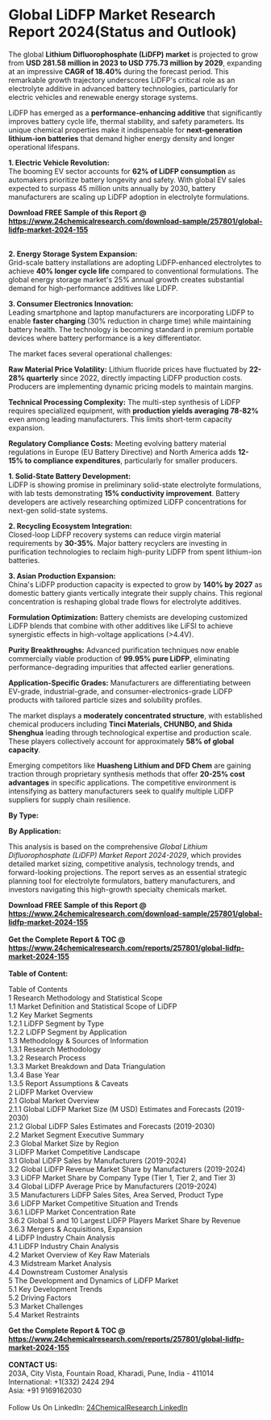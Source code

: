 <h1>Global LiDFP Market Research Report 2024(Status and Outlook)</h1><p>The global <strong>Lithium Difluorophosphate (LiDFP) market</strong> is projected to grow from <strong>USD 281.58 million in 2023 to USD 775.73 million by 2029</strong>, expanding at an impressive <strong>CAGR of 18.40%</strong> during the forecast period. This remarkable growth trajectory underscores LiDFP's critical role as an electrolyte additive in advanced battery technologies, particularly for electric vehicles and renewable energy storage systems.</p><p>LiDFP has emerged as a <strong>performance-enhancing additive</strong> that significantly improves battery cycle life, thermal stability, and safety parameters. Its unique chemical properties make it indispensable for <strong>next-generation lithium-ion batteries</strong> that demand higher energy density and longer operational lifespans.</p><p><strong>1. Electric Vehicle Revolution:</strong><br>
The booming EV sector accounts for <strong>62% of LiDFP consumption</strong> as automakers prioritize battery longevity and safety. With global EV sales expected to surpass 45 million units annually by 2030, battery manufacturers are scaling up LiDFP adoption in electrolyte formulations.</p><div><b>Download FREE Sample of this Report @ 
            <a href="https://www.24chemicalresearch.com/download-sample/257801/global-lidfp-market-2024-155">
            https://www.24chemicalresearch.com/download-sample/257801/global-lidfp-market-2024-155</a></b></div><br><p><strong>2. Energy Storage System Expansion:</strong><br>
Grid-scale battery installations are adopting LiDFP-enhanced electrolytes to achieve <strong>40% longer cycle life</strong> compared to conventional formulations. The global energy storage market's 25% annual growth creates substantial demand for high-performance additives like LiDFP.</p><p><strong>3. Consumer Electronics Innovation:</strong><br>
Leading smartphone and laptop manufacturers are incorporating LiDFP to enable <strong>faster charging</strong> (30% reduction in charge time) while maintaining battery health. The technology is becoming standard in premium portable devices where battery performance is a key differentiator.</p><p>The market faces several operational challenges:</p><p><strong>Raw Material Price Volatility:</strong> Lithium fluoride prices have fluctuated by <strong>22-28% quarterly</strong> since 2022, directly impacting LiDFP production costs. Producers are implementing dynamic pricing models to maintain margins.</p><p><strong>Technical Processing Complexity:</strong> The multi-step synthesis of LiDFP requires specialized equipment, with <strong>production yields averaging 78-82%</strong> even among leading manufacturers. This limits short-term capacity expansion.</p><p><strong>Regulatory Compliance Costs:</strong> Meeting evolving battery material regulations in Europe (EU Battery Directive) and North America adds <strong>12-15% to compliance expenditures</strong>, particularly for smaller producers.</p><p><strong>1. Solid-State Battery Development:</strong><br>
LiDFP is showing promise in preliminary solid-state electrolyte formulations, with lab tests demonstrating <strong>15% conductivity improvement</strong>. Battery developers are actively researching optimized LiDFP concentrations for next-gen solid-state systems.</p><p><strong>2. Recycling Ecosystem Integration:</strong><br>
Closed-loop LiDFP recovery systems can reduce virgin material requirements by <strong>30-35%</strong>. Major battery recyclers are investing in purification technologies to reclaim high-purity LiDFP from spent lithium-ion batteries.</p><p><strong>3. Asian Production Expansion:</strong><br>
China's LiDFP production capacity is expected to grow by <strong>140% by 2027</strong> as domestic battery giants vertically integrate their supply chains. This regional concentration is reshaping global trade flows for electrolyte additives.</p><p><strong>Formulation Optimization:</strong> Battery chemists are developing customized LiDFP blends that combine with other additives like LiFSI to achieve synergistic effects in high-voltage applications (&gt;4.4V).</p><p><strong>Purity Breakthroughs:</strong> Advanced purification techniques now enable commercially viable production of <strong>99.95% pure LiDFP</strong>, eliminating performance-degrading impurities that affected earlier generations.</p><p><strong>Application-Specific Grades:</strong> Manufacturers are differentiating between EV-grade, industrial-grade, and consumer-electronics-grade LiDFP products with tailored particle sizes and solubility profiles.</p><p>The market displays a <strong>moderately concentrated structure</strong>, with established chemical producers including <strong>Tinci Materials, CHUNBO, and Shida Shenghua</strong> leading through technological expertise and production scale. These players collectively account for approximately <strong>58% of global capacity</strong>.</p><p>Emerging competitors like <strong>Huasheng Lithium and DFD Chem</strong> are gaining traction through proprietary synthesis methods that offer <strong>20-25% cost advantages</strong> in specific applications. The competitive environment is intensifying as battery manufacturers seek to qualify multiple LiDFP suppliers for supply chain resilience.</p><p><strong>By Type:</strong></p><p><strong>By Application:</strong></p><p>This analysis is based on the comprehensive <em>Global Lithium Difluorophosphate (LiDFP) Market Report 2024-2029</em>, which provides detailed market sizing, competitive analysis, technology trends, and forward-looking projections. The report serves as an essential strategic planning tool for electrolyte formulators, battery manufacturers, and investors navigating this high-growth specialty chemicals market.</p><div><b>Download FREE Sample of this Report @ 
            <a href="https://www.24chemicalresearch.com/download-sample/257801/global-lidfp-market-2024-155">
            https://www.24chemicalresearch.com/download-sample/257801/global-lidfp-market-2024-155</a></b></div><br><div><b>Get the Complete Report & TOC @ 
            <a href="https://www.24chemicalresearch.com/reports/257801/global-lidfp-market-2024-155">
            https://www.24chemicalresearch.com/reports/257801/global-lidfp-market-2024-155</a></b></div><br>
            <b>Table of Content:</b><p>Table of Contents<br />
1 Research Methodology and Statistical Scope<br />
1.1 Market Definition and Statistical Scope of LiDFP<br />
1.2 Key Market Segments<br />
1.2.1 LiDFP Segment by Type<br />
1.2.2 LiDFP Segment by Application<br />
1.3 Methodology & Sources of Information<br />
1.3.1 Research Methodology<br />
1.3.2 Research Process<br />
1.3.3 Market Breakdown and Data Triangulation<br />
1.3.4 Base Year<br />
1.3.5 Report Assumptions & Caveats<br />
2 LiDFP Market Overview<br />
2.1 Global Market Overview<br />
2.1.1 Global LiDFP Market Size (M USD) Estimates and Forecasts (2019-2030)<br />
2.1.2 Global LiDFP Sales Estimates and Forecasts (2019-2030)<br />
2.2 Market Segment Executive Summary<br />
2.3 Global Market Size by Region<br />
3 LiDFP Market Competitive Landscape<br />
3.1 Global LiDFP Sales by Manufacturers (2019-2024)<br />
3.2 Global LiDFP Revenue Market Share by Manufacturers (2019-2024)<br />
3.3 LiDFP Market Share by Company Type (Tier 1, Tier 2, and Tier 3)<br />
3.4 Global LiDFP Average Price by Manufacturers (2019-2024)<br />
3.5 Manufacturers LiDFP Sales Sites, Area Served, Product Type<br />
3.6 LiDFP Market Competitive Situation and Trends<br />
3.6.1 LiDFP Market Concentration Rate<br />
3.6.2 Global 5 and 10 Largest LiDFP Players Market Share by Revenue<br />
3.6.3 Mergers & Acquisitions, Expansion<br />
4 LiDFP Industry Chain Analysis<br />
4.1 LiDFP Industry Chain Analysis<br />
4.2 Market Overview of Key Raw Materials<br />
4.3 Midstream Market Analysis<br />
4.4 Downstream Customer Analysis<br />
5 The Development and Dynamics of LiDFP Market <br />
5.1 Key Development Trends<br />
5.2 Driving Factors<br />
5.3 Market Challenges<br />
5.4 Market Restraints<br />
</p><div><b>Get the Complete Report & TOC @ 
            <a href="https://www.24chemicalresearch.com/reports/257801/global-lidfp-market-2024-155">
            https://www.24chemicalresearch.com/reports/257801/global-lidfp-market-2024-155</a></b></div><br><b>CONTACT US:</b><br>
            203A, City Vista, Fountain Road, Kharadi, Pune, India - 411014<br>
            International: +1(332) 2424 294<br>
            Asia: +91 9169162030 <br><br>
            Follow Us On LinkedIn: <a href="https://www.linkedin.com/company/24chemicalresearch/">24ChemicalResearch LinkedIn</a>